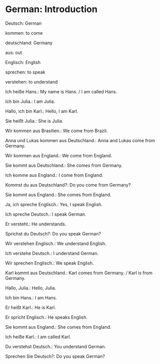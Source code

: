 # German: Introduction

Deutsch: German

kommen: to come

deutschland: Germany

aus: out

Englisch: English

sprechen: to speak

verstehen: to understand

Ich heiße Hans.: My name is Hans. / I am called Hans.

Ich bin Julia.: I am Julia.

Hallo, ich bin Karl.: Hello, I am Karl.

Sie heißt Julia.: She is Julia.

Wir kommen aus Brasilien.: We come from Brazil.

Anna und Lukas kommen aus Deutschland.: Anna and Lukas come from
Germany.

Wir kommen aus England.: We come from England.

Sie kommt aus Deutschland.: She comes from Germany.

Ich komme aus England.: I come from England.

Kommst du aus Deutschland?: Do you come from Germany?

Sie kommt aus England.: She comes from England.

Ja, ich spreche Englisch.: Yes, I speak English.

Ich spreche Deutsch.: I speak German.

Er versteht.: He understands.

Sprichst du Deutsch?: Do you speak German?

Wir verstehen Englisch.: We understand English.

Ich verstehe Deutsch.: I understand German.

Wir sprechen Englisch.: We speak English.

Karl kommt aus Deutschland.: Karl comes from Germany. / Karl is from Germany.

Hallo, Julia.: Hello, Julia.

Ich bin Hans.: I am Hans.

Er heißt Karl.: He is Karl.

Er spricht Englisch.: He speaks English.

Sie kommt aus England.: She comes from England.

Ich heiße Karl.: I am called Karl.

Du verstehst Deutsch.: You understand German.

Sprechen Sie Deutsch?: Do you speak German?

